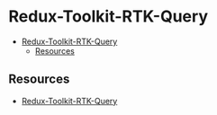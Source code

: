 # Redux-Toolkit-RTK-Query

- [Redux-Toolkit-RTK-Query](#redux-toolkit-rtk-query)
	- [Resources](#resources)

## Resources

- [Redux-Toolkit-RTK-Query](https://redux-toolkit.js.org/rtk-query/overview)